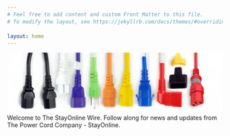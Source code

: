 ```yaml
---
# Feel free to add content and custom Front Matter to this file.
# To modify the layout, see https://jekyllrb.com/docs/themes/#overriding-theme-defaults

layout: home
---
```


![StayOnline Header](/assets/images/header.jpg)
Welcome to The StayOnline Wire.  Follow along for news and updates from The Power Cord Company - StayOnline.